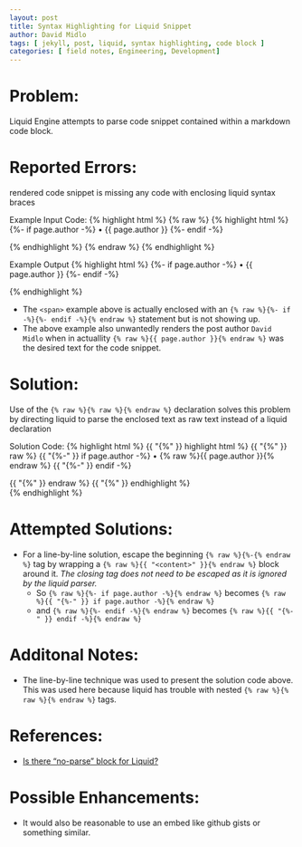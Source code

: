 ```yaml
---
layout: post
title: Syntax Highlighting for Liquid Snippet
author: David Midlo
tags: [ jekyll, post, liquid, syntax highlighting, code block ]
categories: [ field notes, Engineering, Development]
---
```

# Problem:
Liquid Engine attempts to parse code snippet contained within a markdown code block.

# Reported Errors:
rendered code snippet is missing any code with enclosing liquid syntax braces

Example Input Code:
{% highlight html %}
{% raw %}
{% highlight html %}
    {%- if page.author -%}
        • <span itemprop="author" itemscope itemtype="http://schema.org/Person"><span class="p-author h-card" itemprop="name">{{ page.author }}</span></span>
    {%- endif -%}</p>
{% endhighlight %}
{% endraw %}
{% endhighlight %}

Example Output
{% highlight html %}
    {%- if page.author -%}
        • <span itemprop="author" itemscope itemtype="http://schema.org/Person"><span class="p-author h-card" itemprop="name">{{ page.author }}</span></span>
    {%- endif -%}</p>
{% endhighlight %}

- The `<span>` example above is actually enclosed with an `{% raw %}{%- if -%}{%- endif -%}{% endraw %}` statement but is not showing up.
- The above example also unwantedly renders the post author `David Midlo` when in actuallity `{% raw %}{{ page.author }}{% endraw %}` was the desired text for the code snippet.

# Solution:
Use of the `{% raw %}{% raw %}{% endraw %}` declaration solves this problem by directing liquid to parse the enclosed text as raw text instead of a liquid declaration

Solution Code:
{% highlight html %}
{{ "{%" }} highlight html %}
{{ "{%" }} raw %}
   {{ "{%-" }} if page.author -%}
        • <span itemprop="author" itemscope itemtype="http://schema.org/Person"><span class="p-author h-card" itemprop="name">{% raw %}{{ page.author }}{% endraw %}</span></span>
    {{ "{%-" }} endif -%}</p>
{{ "{%" }} endraw %}
{{ "{%" }} endhighlight %}    
{% endhighlight %}



# Attempted Solutions:
- For a line-by-line solution, escape the beginning `{% raw %}{%-{% endraw %}` tag by wrapping a `{% raw %}{{ "<content>" }}{% endraw %}` block around it. *The closing tag does not need to be escaped as it is ignored by the liquid parser.*
    + So `{% raw %}{%- if page.author -%}{% endraw %}` becomes `{% raw %}{{ "{%-" }} if page.author -%}{% endraw %}`
    + and `{% raw %}{%- endif -%}{% endraw %}` becomes `{% raw %}{{ "{%-" }} endif -%}{% endraw %}`

# Additonal Notes:
- The line-by-line technique was used to present the solution code above. This was used here because liquid has trouble with nested `{% raw %}{% raw %}{% endraw %}` tags.


# References:
- [Is there “no-parse” block for Liquid?](https://stackoverflow.com/questions/19996881/is-there-no-parse-block-for-liquid)

# Possible Enhancements:
- It would also be reasonable to use an embed like github gists or something similar.
